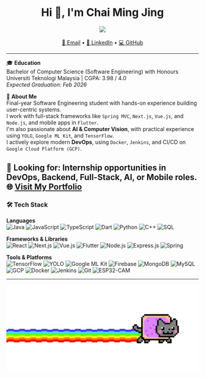 <h1 align="center">Hi 👋, I'm Chai Ming Jing</h1>
<p align="center">
  <img src="https://readme-typing-svg.demolab.com/?lines=Final-Year+Software+Engineering+Student;Full-Stack+%7C+Flutter+%7C+AI+%7C+DevOps&font=Fira+Code&center=true&width=440&height=45&color=58A6FF&vCenter=true&pause=1000&size=18" />
</p>

<p align="center">
  <a href="mailto:chaijing13691@gmail.com">📧 Email</a> •
  <a href="https://linkedin.com/in/chai-ming-jing" target="_blank">🔗 LinkedIn</a> •
  <a href="https://github.com/Pudd11ng" target="_blank">💻 GitHub</a>
</p>

---

🎓 **Education**  
Bachelor of Computer Science (Software Engineering) with Honours  
Universiti Teknologi Malaysia | CGPA: 3.98 / 4.0  
*Expected Graduation: Feb 2026*

💬 **About Me**  
Final-year Software Engineering student with hands-on experience building user-centric systems.  
I work with full-stack frameworks like `Spring MVC`, `Next.js`, `Vue.js`, and `Node.js`, and mobile apps in `Flutter`.  
I'm also passionate about **AI & Computer Vision**, with practical experience using `YOLO`, `Google ML Kit`, and `TensorFlow`.  
I actively explore modern **DevOps**, using `Docker`, `Jenkins`, and CI/CD on `Google Cloud Platform (GCP)`.

🔭 **Looking for**: Internship opportunities in **DevOps**, **Backend**, **Full-Stack**, **AI**, or **Mobile** roles.  
🌐 [Visit My Portfolio](https://www.therealmj.my)
---

### 🛠️ Tech Stack

**Languages**  
![Java](https://img.shields.io/badge/Java-blue?logo=java&logoColor=white)
![JavaScript](https://img.shields.io/badge/JavaScript-F7DF1E?logo=javascript&logoColor=black)
![TypeScript](https://img.shields.io/badge/TypeScript-3178C6?logo=typescript&logoColor=white)
![Dart](https://img.shields.io/badge/Dart-0175C2?logo=dart&logoColor=white)
![Python](https://img.shields.io/badge/Python-3776AB?logo=python&logoColor=white)
![C++](https://img.shields.io/badge/C++-00599C?logo=c%2B%2B&logoColor=white)
![SQL](https://img.shields.io/badge/SQL-4479A1?logo=mysql&logoColor=white)

**Frameworks & Libraries**  
![React](https://img.shields.io/badge/React-20232A?logo=react&logoColor=61DAFB)
![Next.js](https://img.shields.io/badge/Next.js-black?logo=nextdotjs)
![Vue.js](https://img.shields.io/badge/Vue.js-4FC08D?logo=vue.js&logoColor=white)
![Flutter](https://img.shields.io/badge/Flutter-02569B?logo=flutter&logoColor=white)
![Node.js](https://img.shields.io/badge/Node.js-339933?logo=nodedotjs&logoColor=white)
![Express.js](https://img.shields.io/badge/Express.js-000000?logo=express&logoColor=white)
![Spring](https://img.shields.io/badge/Spring-6DB33F?logo=spring&logoColor=white)

**Tools & Platforms**  
![TensorFlow](https://img.shields.io/badge/TensorFlow-FF6F00?logo=tensorflow&logoColor=white)
![YOLO](https://img.shields.io/badge/YOLO-black?logo=yolov5&logoColor=white)
![Google ML Kit](https://img.shields.io/badge/ML%20Kit-4285F4?logo=google&logoColor=white)
![Firebase](https://img.shields.io/badge/Firebase-FFCA28?logo=firebase&logoColor=black)
![MongoDB](https://img.shields.io/badge/MongoDB-47A248?logo=mongodb&logoColor=white)
![MySQL](https://img.shields.io/badge/MySQL-4479A1?logo=mysql&logoColor=white)
![GCP](https://img.shields.io/badge/GCP-4285F4?logo=googlecloud&logoColor=white)
![Docker](https://img.shields.io/badge/Docker-2496ED?logo=docker&logoColor=white)
![Jenkins](https://img.shields.io/badge/Jenkins-D24939?logo=jenkins&logoColor=white)
![Git](https://img.shields.io/badge/Git-F05032?logo=git&logoColor=white)
![ESP32-CAM](https://img.shields.io/badge/ESP32--CAM-00979D?logo=espressif&logoColor=white)

---

<p align="center">
  <img src="https://raw.githubusercontent.com/Pudd11ng/Pudd11ng/main/nyan-cat.gif"/>
</p>

